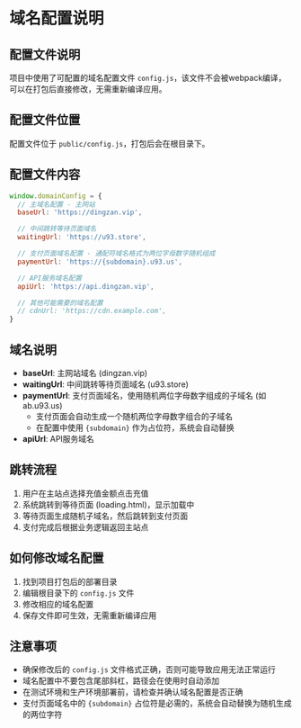 # 域名配置说明

## 配置文件说明

项目中使用了可配置的域名配置文件 `config.js`，该文件不会被webpack编译，可以在打包后直接修改，无需重新编译应用。

## 配置文件位置

配置文件位于 `public/config.js`，打包后会在根目录下。

## 配置文件内容

```js
window.domainConfig = {
  // 主域名配置 - 主网站
  baseUrl: 'https://dingzan.vip',

  // 中间跳转等待页面域名
  waitingUrl: 'https://u93.store',

  // 支付页面域名配置 - 通配符域名格式为两位字母数字随机组成
  paymentUrl: 'https://{subdomain}.u93.us',

  // API服务域名配置
  apiUrl: 'https://api.dingzan.vip',

  // 其他可能需要的域名配置
  // cdnUrl: 'https://cdn.example.com',
}
```

## 域名说明

- **baseUrl**: 主网站域名 (dingzan.vip)
- **waitingUrl**: 中间跳转等待页面域名 (u93.store)
- **paymentUrl**: 支付页面域名，使用随机两位字母数字组成的子域名 (如 ab.u93.us)
  - 支付页面会自动生成一个随机两位字母数字组合的子域名
  - 在配置中使用 `{subdomain}` 作为占位符，系统会自动替换
- **apiUrl**: API服务域名

## 跳转流程

1. 用户在主站点选择充值金额点击充值
2. 系统跳转到等待页面 (loading.html)，显示加载中
3. 等待页面生成随机子域名，然后跳转到支付页面
4. 支付完成后根据业务逻辑返回主站点

## 如何修改域名配置

1. 找到项目打包后的部署目录
2. 编辑根目录下的 `config.js` 文件
3. 修改相应的域名配置
4. 保存文件即可生效，无需重新编译应用

## 注意事项

- 确保修改后的 `config.js` 文件格式正确，否则可能导致应用无法正常运行
- 域名配置中不要包含尾部斜杠，路径会在使用时自动添加
- 在测试环境和生产环境部署前，请检查并确认域名配置是否正确
- 支付页面域名中的 `{subdomain}` 占位符是必需的，系统会自动替换为随机生成的两位字符
